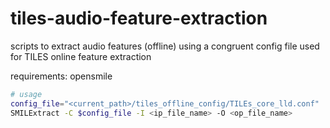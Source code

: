 # tiles-audio-feature-extraction
scripts to extract audio features (offline) using a congruent config file used for TILES online feature extraction

requirements: opensmile 

```bash
# usage
config_file="<current_path>/tiles_offline_config/TILEs_core_lld.conf"
SMILExtract -C $config_file -I <ip_file_name> -O <op_file_name>
```
